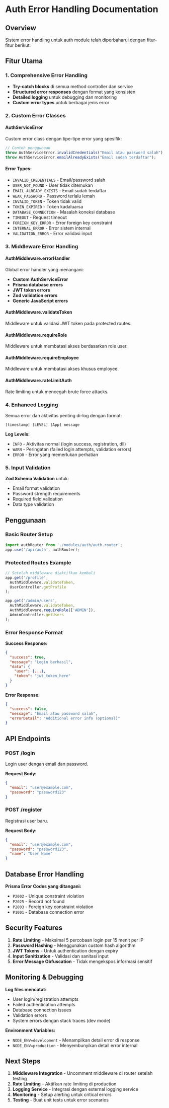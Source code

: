 # Auth Error Handling Documentation

## Overview

Sistem error handling untuk auth module telah diperbaharui dengan fitur-fitur berikut:

## Fitur Utama

### 1. Comprehensive Error Handling
- **Try-catch blocks** di semua method controller dan service
- **Structured error responses** dengan format yang konsisten
- **Detailed logging** untuk debugging dan monitoring
- **Custom error types** untuk berbagai jenis error

### 2. Custom Error Classes

#### AuthServiceError
Custom error class dengan tipe-tipe error yang spesifik:

```typescript
// Contoh penggunaan
throw AuthServiceError.invalidCredentials("Email atau password salah");
throw AuthServiceError.emailAlreadyExists("Email sudah terdaftar");
```

#### Error Types:
- `INVALID_CREDENTIALS` - Email/password salah
- `USER_NOT_FOUND` - User tidak ditemukan  
- `EMAIL_ALREADY_EXISTS` - Email sudah terdaftar
- `WEAK_PASSWORD` - Password terlalu lemah
- `INVALID_TOKEN` - Token tidak valid
- `TOKEN_EXPIRED` - Token kadaluarsa
- `DATABASE_CONNECTION` - Masalah koneksi database
- `TIMEOUT` - Request timeout
- `FOREIGN_KEY_ERROR` - Error foreign key constraint
- `INTERNAL_ERROR` - Error sistem internal
- `VALIDATION_ERROR` - Error validasi input

### 3. Middleware Error Handling

#### AuthMiddleware.errorHandler
Global error handler yang menangani:
- **Custom AuthServiceError**
- **Prisma database errors** 
- **JWT token errors**
- **Zod validation errors**
- **Generic JavaScript errors**

#### AuthMiddleware.validateToken
Middleware untuk validasi JWT token pada protected routes.

#### AuthMiddleware.requireRole
Middleware untuk membatasi akses berdasarkan role user.

#### AuthMiddleware.requireEmployee  
Middleware untuk membatasi akses khusus employee.

#### AuthMiddleware.rateLimitAuth
Rate limiting untuk mencegah brute force attacks.

### 4. Enhanced Logging

Semua error dan aktivitas penting di-log dengan format:
```
[timestamp] [LEVEL] [App] message
```

**Log Levels:**
- `INFO` - Aktivitas normal (login success, registration, dll)
- `WARN` - Peringatan (failed login attempts, validation errors)
- `ERROR` - Error yang memerlukan perhatian

### 5. Input Validation

**Zod Schema Validation** untuk:
- Email format validation
- Password strength requirements  
- Required field validation
- Data type validation

## Penggunaan

### Basic Router Setup
```typescript
import authRouter from './modules/auth/auth.router';
app.use('/api/auth', authRouter);
```

### Protected Routes Example
```typescript
// Setelah middleware diaktifkan kembali
app.get('/profile', 
  AuthMiddleware.validateToken, 
  UserController.getProfile
);

app.get('/admin/users',
  AuthMiddleware.validateToken,
  AuthMiddleware.requireRole(['ADMIN']),
  AdminController.getUsers  
);
```

### Error Response Format

**Success Response:**
```json
{
  "success": true,
  "message": "Login berhasil",
  "data": {
    "user": {...},
    "token": "jwt_token_here"
  }
}
```

**Error Response:**
```json
{
  "success": false, 
  "message": "Email atau password salah",
  "errorDetail": "Additional error info (optional)"
}
```

## API Endpoints

### POST /login
Login user dengan email dan password.

**Request Body:**
```json
{
  "email": "user@example.com",
  "password": "password123"
}
```

### POST /register  
Registrasi user baru.

**Request Body:**
```json
{
  "email": "user@example.com", 
  "password": "password123",
  "name": "User Name"
}
```

## Database Error Handling

**Prisma Error Codes yang ditangani:**
- `P2002` - Unique constraint violation
- `P2025` - Record not found
- `P2003` - Foreign key constraint violation  
- `P1001` - Database connection error

## Security Features

1. **Rate Limiting** - Maksimal 5 percobaan login per 15 menit per IP
2. **Password Hashing** - Menggunakan custom hash algorithm
3. **JWT Tokens** - Untuk authentication dengan expiry
4. **Input Sanitization** - Validasi dan sanitasi input
5. **Error Message Obfuscation** - Tidak mengekspos informasi sensitif

## Monitoring & Debugging

**Log files mencatat:**
- User login/registration attempts
- Failed authentication attempts  
- Database connection issues
- Validation errors
- System errors dengan stack traces (dev mode)

**Environment Variables:**
- `NODE_ENV=development` - Menampilkan detail error di response
- `NODE_ENV=production` - Menyembunyikan detail error internal

## Next Steps

1. **Middleware Integration** - Uncomment middleware di router setelah testing
2. **Rate Limiting** - Aktifkan rate limiting di production
3. **Logging Service** - Integrasi dengan external logging service
4. **Monitoring** - Setup alerting untuk critical errors
5. **Testing** - Buat unit tests untuk error scenarios